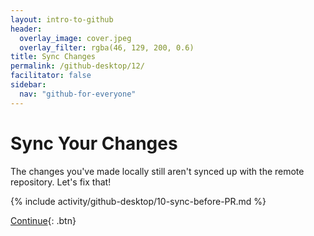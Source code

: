 ```yaml
---
layout: intro-to-github
header:
  overlay_image: cover.jpeg
  overlay_filter: rgba(46, 129, 200, 0.6)
title: Sync Changes
permalink: /github-desktop/12/
facilitator: false
sidebar:
  nav: "github-for-everyone"
---
```

# Sync Your Changes

The changes you've made locally still aren't synced up with the remote repository. Let's fix that!

{% include activity/github-desktop/10-sync-before-PR.md %}


[Continue](../13/){: .btn}
